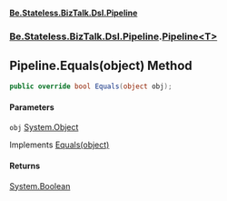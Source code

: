 #### [Be.Stateless.BizTalk.Dsl.Pipeline](README.md 'README')
### [Be.Stateless.BizTalk.Dsl.Pipeline](Be.Stateless.BizTalk.Dsl.Pipeline.md 'Be.Stateless.BizTalk.Dsl.Pipeline').[Pipeline&lt;T&gt;](Pipeline_T_.md 'Be.Stateless.BizTalk.Dsl.Pipeline.Pipeline<T>')

## Pipeline<T>.Equals(object) Method

```csharp
public override bool Equals(object obj);
```
#### Parameters

<a name='Be.Stateless.BizTalk.Dsl.Pipeline.Pipeline_T_.Equals(object).obj'></a>

`obj` [System.Object](https://docs.microsoft.com/en-us/dotnet/api/System.Object 'System.Object')

Implements [Equals(object)](https://docs.microsoft.com/en-us/dotnet/api/Be.Stateless.BizTalk.IFluentInterface.Equals#Be_Stateless_BizTalk_IFluentInterface_Equals_System_Object_ 'Be.Stateless.BizTalk.IFluentInterface.Equals(System.Object)')

#### Returns
[System.Boolean](https://docs.microsoft.com/en-us/dotnet/api/System.Boolean 'System.Boolean')